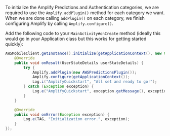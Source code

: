 <!-- TODO update AWSMobileClient -->
To initialize the Amplify Predictions and Authentication categories, we are required to use the `Amplify.addPlugin()` method for each category we want.  When we are done calling `addPlugin()` on each category, we finish configuring Amplify by calling `Amplify.configure()`.

Add the following code to your `MainActivity#onCreate` method (ideally this would go in your Application class but this works for getting started quickly):

```java
AWSMobileClient.getInstance().initialize(getApplicationContext(), new Callback<UserStateDetails>() {
    @Override
    public void onResult(UserStateDetails userStateDetails) {
        try {
            Amplify.addPlugin(new AWSPredictionsPlugin());
            Amplify.configure(getApplicationContext());
            Log.i("AmplifyQuickstart", "All set and ready to go!");
        } catch (Exception exception) {
            Log.e("AmplifyQuickstart", exception.getMessage(), exception);
        }
    }

    @Override
    public void onError(Exception exception) {
        Log.e(TAG, "Initialization error.", exception);
    }
});
```